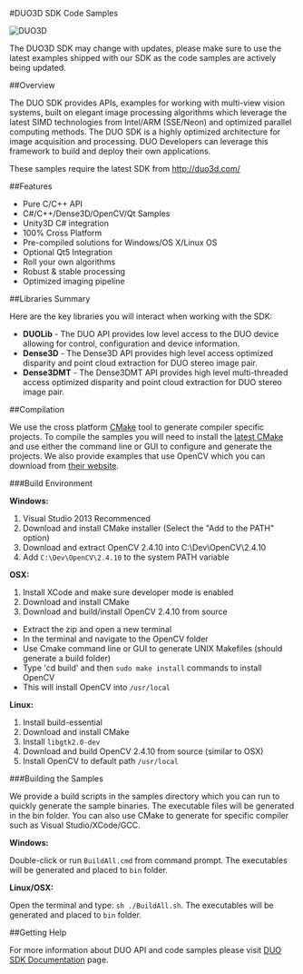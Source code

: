 #DUO3D SDK Code Samples

![DUO3D](https://duo3d.com/public/media/products/all-duos-1.6.png)

The DUO3D SDK may change with updates, please make sure to use the latest examples shipped with our SDK as the code samples are actively being updated.

##Overview

The DUO SDK provides APIs, examples for working with multi-view vision systems, built on elegant image processing algorithms which leverage the latest SIMD technologies from Intel/ARM (SSE/Neon) and optimized parallel computing methods. The DUO SDK is a highly optimized architecture for image acquisition and processing. DUO Developers can leverage this framework to build and deploy their own applications.

These samples require the latest SDK from http://duo3d.com/

##Features

* Pure C/C++ API
* C#/C++/Dense3D/OpenCV/Qt Samples
* Unity3D C# integration
* 100% Cross Platform
* Pre-compiled solutions for Windows/OS X/Linux OS
* Optional Qt5 Integration
* Roll your own algorithms
* Robust & stable processing
* Optimized imaging pipeline

##Libraries Summary 

Here are the key libraries you will interact when working with the SDK:

* **DUOLib** - The DUO API provides low level access to the DUO device allowing for control, configuration and device information.
* **Dense3D** - The Dense3D API provides high level access optimized disparity and point cloud extraction for DUO stereo image pair. 
* **Dense3DMT** - The Dense3DMT API provides high level multi-threaded access optimized disparity and point cloud extraction for DUO stereo image pair. 

##Compilation

We use the cross platform [CMake](http://make.org) tool to generate compiler specific projects. To compile the samples you will need to install the [latest CMake](http://cmake.org/cmake/resources/software.html) and use either the command line or GUI to configure and generate the projects. We also provide examples that use OpenCV which you can download from [their website](http://opencv.org). 

###Build Environment

**Windows:**

1) Visual Studio 2013 Recommenced<br/>
2) Download and install CMake installer (Select the "Add to the PATH" option)<br/>
3) Download and extract OpenCV 2.4.10 into C:\Dev\OpenCV\2.4.10<br/>
4) Add `C:\Dev\OpenCV\2.4.10` to the system PATH variable<br/>

**OSX:**

1) Install XCode and make sure developer mode is enabled<br/>
2) Download and install CMake<br/>
3) Download and build/install OpenCV 2.4.10 from source<br/>
 * Extract the zip and open a new terminal<br/>
 * In the terminal and navigate to the OpenCV folder<br/>
 * Use Cmake command line or GUI to generate UNIX Makefiles (should generate a build folder)<br/>
 * Type 'cd build' and then `sudo make install` commands to install OpenCV<br/>
 * This will install OpenCV into `/usr/local`<br/>
 
**Linux:**

1) Install build-essential<br/>
2) Download and install CMake<br/>
3) Install `libgtk2.0-dev` <br/>
4) Download and build OpenCV 2.4.10 from source (similar to OSX)<br/>
5) Install OpenCV to default path `/usr/local`

###Building the Samples

We provide a build scripts in the samples directory which you can run to quickly generate the sample binaries. The executable files will be generated in the bin folder. You can also use CMake to generate for specific compiler such as Visual Studio/XCode/GCC.

**Windows:**

Double-click  or run `BuildAll.cmd` from command prompt. The executables will be generated and placed to `bin` folder. 

**Linux/OSX:** 

Open the terminal and type: `sh ./BuildAll.sh`. The executables will be generated and placed to `bin` folder. 

##Getting Help

For more information about DUO API and code samples please visit [DUO SDK Documentation](https://duo3d.com/docs/articles/sdk) page.
